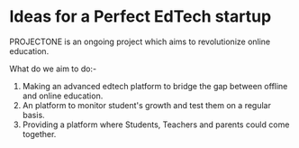 <h1><b>Ideas for a Perfect EdTech startup</b></h1>
PROJECTONE is an ongoing project which aims to revolutionize online education.

What do we aim to do:-

1. Making an advanced edtech platform to bridge the gap between offline and online education. 
2. An platform to monitor student's growth and test them on a regular basis.
3. Providing a platform where Students, Teachers and parents could come together.
